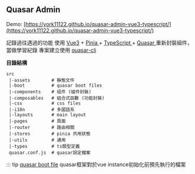 ## Quasar Admin

Demo: [https://york11122.github.io/quasar-admin-vue3-typescript/](https://york11122.github.io/quasar-admin-vue3-typescript/)

記錄過往遇過的功能
使用 [Vue3](https://vuejs.org/) + [Pinia ](https://pinia.vuejs.org/)+ [TypeScript ](https://www.typescriptlang.org/)+ [Quasar ](https://quasar.dev/)
重新封裝組件，當做學習紀錄
專案建立使用 [quasar-cli](https://quasar.dev/start/quasar-cli)

**目錄結構**
``` 
src
 |-assets        # 靜態文件
 |-boot          # quasar boot files
 |-components 	 # 组件 (組件封裝)
 |-composables 	 # 組合式函數 (功能封裝) 
 |-css           # css files
 |-i18n          # 多國語系
 |-layouts       # main layout
 |-pages         # 頁面
 |-router        # 路由相關
 |-stores        # pinia 共用狀態
 |-utils         # 通用
 |-types         # ts類型定義
 quasar.conf.js  # quasar設定檔案
``` 
::: tip
[quasar boot file](https://quasar.dev/quasar-cli-webpack/boot-files)
quasar框架對於vue instance初始化前預先執行的檔案